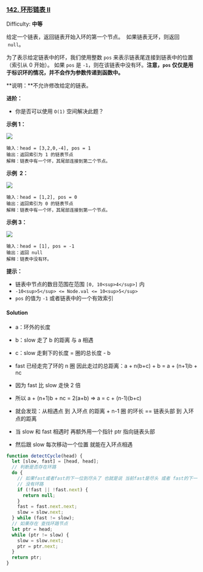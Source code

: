 ### [142\. 环形链表 II](https://leetcode-cn.com/problems/linked-list-cycle-ii/)

Difficulty: **中等**

给定一个链表，返回链表开始入环的第一个节点。  如果链表无环，则返回  `null`。

为了表示给定链表中的环，我们使用整数 `pos` 来表示链表尾连接到链表中的位置（索引从 0 开始）。 如果 `pos` 是 `-1`，则在该链表中没有环。**注意，`pos` 仅仅是用于标识环的情况，并不会作为参数传递到函数中。**

**说明：**不允许修改给定的链表。

**进阶：**

- 你是否可以使用 `O(1)` 空间解决此题？

**示例 1：**

![](https://assets.leetcode-cn.com/aliyun-lc-upload/uploads/2018/12/07/circularlinkedlist.png)

```
输入：head = [3,2,0,-4], pos = 1
输出：返回索引为 1 的链表节点
解释：链表中有一个环，其尾部连接到第二个节点。
```

**示例  2：**

![](https://assets.leetcode-cn.com/aliyun-lc-upload/uploads/2018/12/07/circularlinkedlist_test2.png)

```
输入：head = [1,2], pos = 0
输出：返回索引为 0 的链表节点
解释：链表中有一个环，其尾部连接到第一个节点。
```

**示例 3：**

![](https://assets.leetcode-cn.com/aliyun-lc-upload/uploads/2018/12/07/circularlinkedlist_test3.png)

```
输入：head = [1], pos = -1
输出：返回 null
解释：链表中没有环。
```

**提示：**

- 链表中节点的数目范围在范围 `[0, 10<sup>4</sup>]` 内
- `-10<sup>5</sup> <= Node.val <= 10<sup>5</sup>`
- `pos` 的值为 `-1` 或者链表中的一个有效索引

#### Solution

- a：环外的长度
- b：slow 走了 b 的距离 与 a 相遇
- c：slow 走剩下的长度 = 圈的总长度 - b

- fast 已经走完了环的 n 圈 因此走过的总距离：a + n(b+c) + b = a + (n+1)b + nc
- 因为 fast 比 slow 走快 2 倍
- 所以 a + (n+1)b + nc = 2(a+b) => a = c + (n-1)(b+c)
- 就会发现：从相遇点 到 入环点 的距离 + n-1 圈 的环长 == 链表头部 到 入环点的距离
- 当 slow 和 fast 相遇时 再额外用一个指针 ptr 指向链表头部
- 然后跟 slow 每次移动一个位置 就能在入环点相遇

```javascript
function detectCycle(head) {
  let [slow, fast] = [head, head];
  // 判断是否存在环路
  do {
    // 如果fast或者fast的下一位到尽头了 也就是说 当前fast是尽头 或者 fast的下一个fast是尽头
    // 没有环路
    if (!fast || !fast.next) {
      return null;
    }
    fast = fast.next.next;
    slow = slow.next;
  } while (fast != slow);
  // 如果存在 查找环路节点
  let ptr = head;
  while (ptr != slow) {
    slow = slow.next;
    ptr = ptr.next;
  }
  return ptr;
}
```
